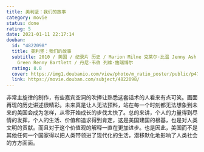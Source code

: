 ```yaml
---
title: 美利坚：我们的故事
category: movie
status: done
rating: 5
date: 2021-01-11 22:17:14
douban:
  id: "4822098"
  title: 美利坚：我们的故事
  subtitle: 2010 / 美国 / 纪录片 历史 / Marion Milne 克莱尔·比温 Jenny Ash Andrew Chater Nick
    Green Renny Bartlett / 丹尼·韦伯 列维·施瑞博尔
  rating: 8.8
  cover: https://img1.doubanio.com/view/photo/m_ratio_poster/public/p473542740.jpg
  link: https://movie.douban.com/subject/4822098/
---
```


非常主旋律的制作，有些嘉宾空洞的吹捧让熟悉这套话术的人看来有点可笑。画面再现的历史讲述很精彩。未来真是让人无法预料，站在每一个时刻都无法想象到未来的美国会成为怎样，从零开始成长的步伐太快了。总的来讲，个人的力量得到尽情的发挥，个人的生活、价值和追求得到肯定，这是美国建国的根基，也是对人类文明的贡献。而且对于这个价值观的解释一直在更加进步。也是因此，美国而不是其他任何一个国家得以把人类带领进了现代化的生活，潜移默化地影响了人类社会的方方面面。